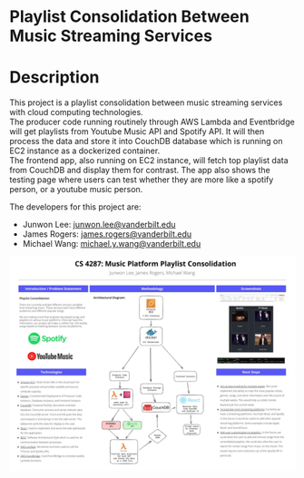 # Playlist Consolidation Between Music Streaming Services

# Description
<p>This project is a playlist consolidation between music streaming services with cloud computing technologies.<br>
The producer code running routinely through AWS Lambda and Eventbridge will get playlists from Youtube Music API and Spotify API. It will then process the data and store it into CouchDB database which is running on EC2 instance as a dockerized container.<br>
The frontend app, also running on EC2 instance, will fetch top playlist data from CouchDB and display them for contrast. The app also shows the testing page where users can test whether they are more like a spotify person, or a youtube music person.
</p>

The developers for this project are:
* Junwon Lee: [junwon.lee@vanderbilt.edu](mailto:junwon.lee@vanderbilt.edu)
* James Rogers: [james.rogers@vanderbilt.edu](mailto:james.rogers@vanderbilt.edu)
* Michael Wang: [michael.y.wang@vanderbilt.edu](mailto:michael.y.wang@vanderbilt.edu)

![Alt text](/poster/poster.jpg?raw=true "Playlist Consolidation Between Music Streaming Services")
